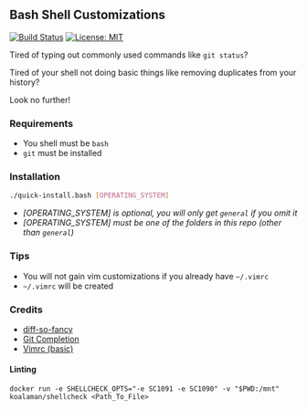 ## Bash Shell Customizations

[![Build Status](https://travis-ci.org/PatrickDuncan/bash_shell.svg?branch=master)](https://travis-ci.org/PatrickDuncan/bash_shell) [![License: MIT](https://img.shields.io/badge/License-MIT-yellow.svg)](https://opensource.org/licenses/MIT)

Tired of typing out commonly used commands like `git status`?

Tired of your shell not doing basic things like removing duplicates from your history?

Look no further!

### Requirements

* You shell must be `bash`
* `git` must be installed

### Installation

```bash
./quick-install.bash [OPERATING_SYSTEM]
```

* *[OPERATING_SYSTEM] is optional, you will only get `general` if you omit it*
* *[OPERATING_SYSTEM] must be one of the folders in this repo (other than `general`)*

### Tips

* You will not gain vim customizations if you already have `~/.vimrc`
* `~/.vimrc` will be created

### Credits

* [diff-so-fancy](https://github.com/so-fancy/diff-so-fancy)
* [Git Completion](https://raw.githubusercontent.com/git/git/master/contrib/completion/git-completion.bash)
* [Vimrc (basic)](https://raw.githubusercontent.com/amix/vimrc/master/vimrcs/basic.vim)

#### Linting

```
docker run -e SHELLCHECK_OPTS="-e SC1091 -e SC1090" -v "$PWD:/mnt" koalaman/shellcheck <Path_To_File>
```
